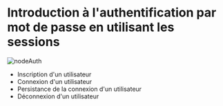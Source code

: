 # Introduction à l'authentification par mot de passe en utilisant les sessions

![nodeAuth](https://user-images.githubusercontent.com/44428775/75045554-c5ac9800-54c3-11ea-933a-4795aaec5529.gif)

- Inscription d'un utilisateur
- Connexion d'un utilisateur
- Persistance de la connexion d'un utilisateur
- Déconnexion d'un utilisateur